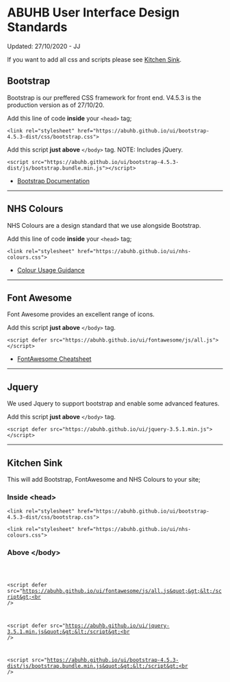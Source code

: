 # ABUHB User Interface Design Standards
Updated: 27/10/2020 - JJ
<p>If you want to add all css and scripts please see <a href="#kitchen-sink">Kitchen Sink</a>.

<h2>Bootstrap</h2>
<p>Bootstrap is our preffered CSS framework for front end.  V4.5.3 is the production version as of 27/10/20.</p>
<p>Add this line of code <b>inside</b> your <code>&lt;head&gt;</code> tag;</p>
<p><code>&lt;link rel=&quot;stylesheet&quot; href=&quot;https://abuhb.github.io/ui/bootstrap-4.5.3-dist/css/bootstrap.css&quot;&gt;</code></p>
<p>Add this script <b>just above</b> <code>&lt;/body&gt;</code> tag.  NOTE: Includes jQuery.</p>
<p><code>&lt;script src=&quot;https://abuhb.github.io/ui/bootstrap-4.5.3-dist/js/bootstrap.bundle.min.js&quot;&gt;&lt;/script&gt;</code></p>
<ul>
<li><a href="https://getbootstrap.com/docs/4.5/layout/overview/">Bootstrap Documentation</a></li>
</ul>
<hr>

<h2>NHS Colours</h2>
<p>NHS Colours are a design standard that we use alongside Bootstrap.</p>
<p>Add this line of code <b>inside</b> your <code>&lt;head&gt;</code> tag;</p>
<code>&lt;link rel=&quot;stylesheet&quot; href=&quot;https://abuhb.github.io/ui/nhs-colours.css&quot;&gt;</code>
<ul>
<li><a href="https://www.england.nhs.uk/nhsidentity/identity-guidelines/colours/">Colour Usage Guidance</a></li>
</ul>
<hr>

<h2>Font Awesome</h2>
<p>Font Awesome provides an excellent range of icons.</p>
<p>Add this script <b>just above</b> <code>&lt;/body&gt;</code> tag.</p>
<code>&lt;script defer src=&quot;https://abuhb.github.io/ui/fontawesome/js/all.js&quot;&gt;&lt;/script&gt;</code>
<ul>
<li><a href="https://fontawesome.com/cheatsheet">FontAwesome Cheatsheet</a></li>
</ul>
<hr>

<h2>Jquery</h2>
<p>We used Jquery to support bootstrap and enable some advanced features.</p>
<p>Add this script <b>just above</b> <code>&lt;/body&gt;</code> tag.</p>
<code>&lt;script defer src=&quot;https://abuhb.github.io/ui/jquery-3.5.1.min.js&quot;&gt;&lt;/script&gt;</code>
<hr>


<h2>Kitchen Sink</h2>
<p>This will add Bootstrap, FontAwesome and NHS Colours to your site;</p>
<h3>Inside &lt;head&gt;</h3>
<code>&lt;link rel=&quot;stylesheet&quot; href=&quot;https://abuhb.github.io/ui/bootstrap-4.5.3-dist/css/bootstrap.css&quot;&gt;<br />
&lt;link rel=&quot;stylesheet&quot; href=&quot;https://abuhb.github.io/ui/nhs-colours.css&quot;&gt;</code>
<h3>Above &lt;/body&gt;</h3>
<p>
<code>

&lt;script defer src=&quot;https://abuhb.github.io/ui/fontawesome/js/all.js&quot;&gt;&lt;/script&gt;<br />

&lt;script defer src=&quot;https://abuhb.github.io/ui/jquery-3.5.1.min.js&quot;&gt;&lt;/script&gt;<br />

&lt;script src=&quot;https://abuhb.github.io/ui/bootstrap-4.5.3-dist/js/bootstrap.bundle.min.js&quot;&gt;&lt;/script&gt;<br />

</code></p>